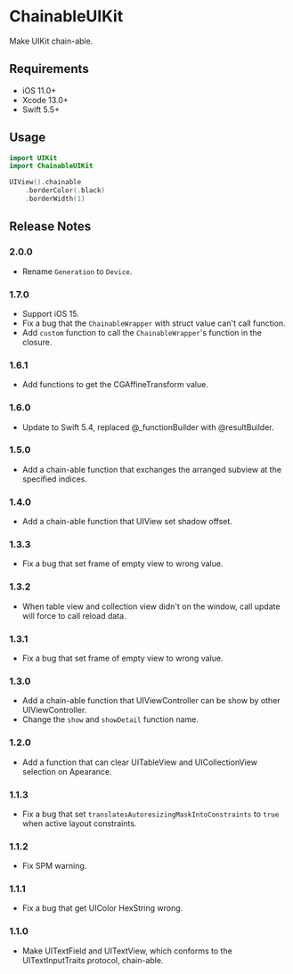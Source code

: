 # ChainableUIKit

Make UIKit chain-able.

## Requirements

- iOS 11.0+
- Xcode 13.0+
- Swift 5.5+

## Usage

```swift
import UIKit
import ChainableUIKit

UIView().chainable
    .borderColor(.black)
    .borderWidth(1)
```

## Release Notes

### 2.0.0

- Rename `Generation` to `Device`.

### 1.7.0

- Support iOS 15.
- Fix a bug that the `ChainableWrapper` with struct value can't call function.
- Add `custom` function to call the `ChainableWrapper`'s function in the closure.

### 1.6.1

- Add functions to get the CGAffineTransform value.

### 1.6.0

- Update to Swift 5.4, replaced @_functionBuilder with @resultBuilder.

### 1.5.0

- Add a chain-able function that exchanges the arranged subview at the specified indices.

### 1.4.0

- Add a chain-able function that UIView set shadow offset.

### 1.3.3

- Fix a bug that set frame of empty view to wrong value.

### 1.3.2

- When table view and collection view didn't on the window, call update will force to call reload data.

### 1.3.1

- Fix a bug that set frame of empty view to wrong value.

### 1.3.0

- Add a chain-able function that UIViewController can be show by other UIViewController.
- Change the `show` and `showDetail` function name.

### 1.2.0

- Add a function that can clear UITableView and UICollectionView selection on Apearance.

### 1.1.3

- Fix a bug that set `translatesAutoresizingMaskIntoConstraints` to `true` when active layout constraints.

### 1.1.2

- Fix SPM warning.

### 1.1.1

- Fix a bug that get UIColor HexString wrong.

### 1.1.0

- Make UITextField and UITextView, which conforms to the UITextInputTraits protocol, chain-able.
